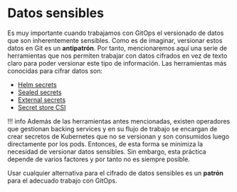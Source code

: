 # Datos sensibles

Es muy importante cuando trabajamos con GitOps el versionado de datos que son
inherentemente sensibles. Como es de imaginar, versionar estos datos en Git es
un **antipatrón**. Por tanto, mencionaremos aquí una serie de herramientas que
nos permiten trabajar con datos cifrados en vez de texto claro para poder
versionar este tipo de información. Las herramientas más conocidas para cifrar
datos son:

* [Helm secrets](https://github.com/jkroepke/helm-secrets)
* [Sealed secrets](https://github.com/bitnami-labs/sealed-secrets)
* [External secrets](https://external-secrets.io/)
* [Secret store CSI](https://secrets-store-csi-driver.sigs.k8s.io/)

!!! info
    Además de las herramientas antes mencionadas, existen operadores que
    gestionan backing services y en su flujo de trabajo se encargan de crear
    secretos de Kubernetes que no se versionan y son consumidos luego
    directamente por los pods. Entonces, de esta forma se minimiza la necesidad
    de versionar datos sensibles. Sin embargo, esta práctica depende de varios
    factores y por tanto no es siempre posible.

Usar cualquier alternativa para el cifrado de datos sensibles es un **patrón**
para el adecuado trabajo con GitOps.
